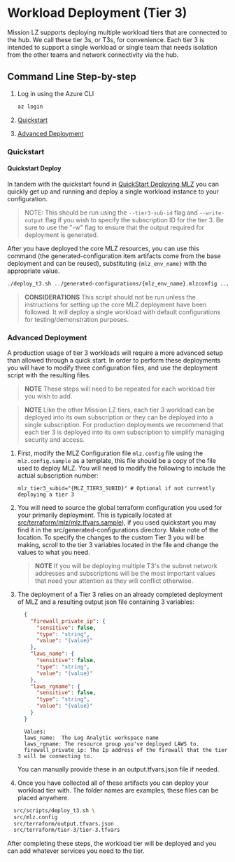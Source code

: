 # Workload Deployment (Tier 3)

Mission LZ supports deploying multiple workload tiers that are connected to the hub. We call these tier 3s, or T3s, for convenience. Each tier 3 is intended to support a single workload or single team that needs isolation from the other teams and network connectivity via the hub.

## Command Line Step-by-step

1. Log in using the Azure CLI

    ```BASH
    az login
    ```

1. [Quickstart](#Quickstart)
1. [Advanced Deployment](#Advanced-Deployment)

### Quickstart

#### Quickstart Deploy

In tandem with the quickstart found in [QuickStart Deploying MLZ](command-line-deployment.md#Quickstart) you can quickly get up and running and deploy a single workload instance to your configuration.  

> NOTE: This should be run using the `--tier3-sub-id` flag and `--write-output` flag if you wish to specify the subscription ID for the tier 3. Be sure to use the "-w" flag to ensure that the output required for deployment is generated.

After you have deployed the core MLZ resources, you can use this command (the generated-configuration item artifacts come from the base deployment and can be reused), substituting `{mlz_env_name}` with the appropriate value.

```bash
./deploy_t3.sh ../generated-configurations/{mlz_env_name}.mlzconfig ../generated-configurations/{mlz_env_name}.tfvars ../generated-configurations/output.tfvars.json y
```

> **CONSIDERATIONS** This script should not be run unless the instructions for setting up the core MLZ deployment have been followed. It will deploy a single workload with default configurations for testing/demonstration purposes.

### Advanced Deployment

A production usage of tier 3 workloads will require a more advanced setup than allowed through a quick start.   In order to perform these deployments you will have to modify three configuration files, and use the deployment script with the resulting files.

> **NOTE** These steps will need to be repeated for each workload tier you wish to add.

<!-- markdownlint-disable MD028 -->
> **NOTE** Like the other Mission LZ tiers, each tier 3 workload can be deployed into its own subscription or they can be deployed into a single subscription. For production deployments we recommend that each tier 3 is deployed into its own subscription to simplify managing security and access.
<!-- markdownlint-enable MD028 -->

1. First, modify the MLZ Configuration file `mlz.config` file using the `mlz.config.sample` as a template,  this file should be a copy of the file used to deploy MLZ.  You will need to modify the following to include the actual subscription number:

    ```plaintext
    mlz_tier3_subid="{MLZ_TIER3_SUBID}" # Optional if not currently deploying a tier 3
    ```

2. You will need to source the global terraform configuration you used for your primarily deployment. This is typically located at [src/terraform/mlz/mlz.tfvars.sample](/src/terraform/mlz/mlz.tfvars.sample)),  if you used quickstart you may find it in the src/generated-configurations directory. Make note of the location.  To specify the changes to the custom Tier 3 you will be making, scroll to the tier 3 variables located in the file and change the values to what you need.

    > **NOTE** If you will be deploying multiple T3's the subnet network addresses and subscriptions will be the most important values that need your attention as they will conflict otherwise.
  
3. The deployment of a Tier 3 relies on an already completed deployment of MLZ and a resulting output json file containing 3 variables:

    ```json
      {
        "firewall_private_ip": {
          "sensitive": false,
          "type": "string",
          "value": "{value}"
        },
        "laws_name": {
          "sensitive": false,
          "type": "string",
          "value": "{value}"
        },
        "laws_rgname": {
          "sensitive": false,
          "type": "string",
          "value": "{value}"
        }
      }
    ```

    ```plaintext
      Values:
      laws_name:  The Log Analytic workspace name
      laws_rgname: The resource group you've deployed LAWS to.
      firewall_private_ip: The Ip address of the firewall that the tier 3 will be connecting to.
    ```

    You can manually provide these in an output.tfvars.json file if needed.

4. Once you have collected all of these artifacts you can deploy your workload tier with.  The folder names are examples, these files can be placed anywhere.

  ```bash
    src/scripts/deploy_t3.sh \
    src/mlz.config
    src/terraform/output.tfvars.json
    src/terraform/tier-3/tier-3.tfvars
  ```

After completing these steps, the workload tier will be deployed and you can add whatever services you need to the tier.
